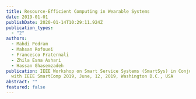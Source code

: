 ```yaml
---
title: Resource-Efficient Computing in Wearable Systems
date: 2019-01-01
publishDate: 2020-01-14T10:29:11.924Z
publication_types:
  - "2"
authors:
  - Mahdi Pedram
  - Mahsan Rofouei
  - Francesco Fraternali
  - Zhila Esna Ashari
  - Hassan Ghasemzadeh
publication: IEEE Workshop on Smart Service Systems (SmartSys) in Conjunction
  with IEEE SmartComp 2019, June, 12, 2019, Washington D.C., USA
abstract: ""
featured: false
---
```

